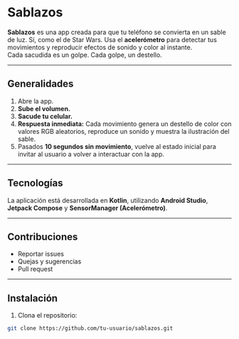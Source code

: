 # Sablazos

**Sablazos** es una app creada para que tu teléfono se convierta en un sable de luz. Sí, como el de Star Wars. 
Usa el **acelerómetro** para detectar tus movimientos y reproducir efectos de sonido y color al instante.  
Cada sacudida es un golpe. Cada golpe, un destello.

---

## Generalidades

1. Abre la app.  
2. **Sube el volumen.**  
3. **Sacude tu celular.**
4. **Respuesta inmediata:** Cada movimiento genera un destello de color con valores RGB aleatorios, reproduce un sonido y muestra la ilustración del sable.
5. Pasados **10 segundos sin movimiento**, vuelve al estado inicial para invitar al usuario a volver a interactuar con la app.

---

## Tecnologías

La aplicación está desarrollada en **Kotlin**, utilizando **Android Studio**, **Jetpack Compose** y **SensorManager (Acelerómetro)**.

---

## Contribuciones
- Reportar issues
- Quejas y sugerencias
- Pull request

---

## Instalación

1. Clona el repositorio:

```bash
git clone https://github.com/tu-usuario/sablazos.git



